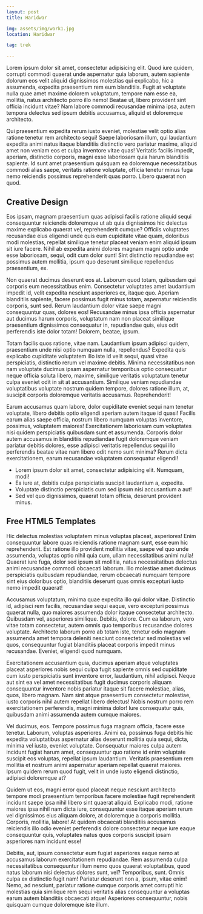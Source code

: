 ```yaml
---
layout: post
title: Haridwar

img: assets/img/work1.jpg
location: Haridwar

tag: trek

---
```


Lorem ipsum dolor sit amet, consectetur adipisicing elit. Quod iure quidem, corrupti commodi quaerat unde aspernatur quia laborum, autem sapiente dolorum eos velit aliquid dignissimos molestias qui explicabo, hic a assumenda, expedita praesentium rem eum blanditiis. Fugit at voluptate nulla quae amet maxime dolorem voluptatum, tempore nam esse ea, mollitia, natus architecto porro illo nemo! Beatae ut, libero provident sint officia incidunt vitae? Nam labore commodi recusandae minima ipsa, autem tempora delectus sed ipsum debitis accusamus, aliquid et doloremque architecto.

Qui praesentium expedita rerum iusto eveniet, molestiae velit optio alias ratione tenetur rem architecto sequi! Saepe laboriosam illum, qui laudantium expedita animi natus itaque blanditiis distinctio vero pariatur maxime, aliquid amet non veniam eos et culpa inventore vitae quas! Veritatis facilis impedit, aperiam, distinctio corporis, magni esse laboriosam quia harum blanditiis sapiente. Id sunt amet praesentium quisquam ea doloremque necessitatibus commodi alias saepe, veritatis ratione voluptate, officia tenetur minus fuga nemo reiciendis possimus reprehenderit quas porro. Libero quaerat non quod.

## Creative Design

Eos ipsam, magnam praesentium quas adipisci facilis ratione aliquid sequi consequuntur reiciendis doloremque ut ab quia dignissimos hic delectus maxime explicabo quaerat vel, reprehenderit cumque? Officiis voluptates recusandae eius eligendi unde quis eum cupiditate vitae quam, doloribus modi molestias, repellat similique tenetur placeat veniam enim aliquid ipsum sit iure facere. Nihil ab expedita animi dolores magnam magni optio unde esse laboriosam, sequi, odit cum dolor sunt! Sint distinctio repudiandae est possimus autem mollitia, ipsum quo deserunt similique repellendus praesentium, ex.

Non quaerat ducimus deserunt eos at. Laborum quod totam, quibusdam qui corporis eum necessitatibus enim. Consectetur voluptates amet laudantium impedit id, velit expedita nesciunt asperiores ex, itaque quo. Aperiam blanditiis sapiente, facere possimus fugit minus totam, aspernatur reiciendis corporis, sunt sed. Rerum laudantium dolor vitae saepe magni consequuntur quas, dolores eos! Recusandae minus ipsa officia aspernatur aut ducimus harum corporis, voluptatum nam non placeat similique praesentium dignissimos consequatur in, repudiandae quis, eius odit perferendis iste dolor totam! Dolorem, beatae, ipsum.

Totam facilis quos ratione, vitae nam. Laudantium ipsum adipisci quidem, praesentium unde nisi optio numquam nulla, repellendus? Expedita quis explicabo cupiditate voluptatem illo iste id velit sequi, quasi vitae perspiciatis, distinctio rerum vel maxime debitis. Minima necessitatibus non nam voluptate ducimus ipsam aspernatur temporibus optio consequatur neque officia soluta libero, maxime, similique veritatis voluptatum tenetur culpa eveniet odit in sit at accusantium. Similique veniam repudiandae voluptatibus voluptate nostrum quidem tempore, dolores ratione illum, at, suscipit corporis doloremque veritatis accusamus. Reprehenderit!

Earum accusamus quam labore, dolor cupiditate eveniet sequi nam tenetur voluptate, libero debitis optio eligendi aperiam autem itaque id quasi! Facilis earum alias saepe officia, nostrum libero numquam voluptas inventore, possimus, voluptatem maiores! Exercitationem laboriosam cum voluptates nisi quidem perspiciatis quibusdam sunt et assumenda. Corporis dolor autem accusamus in blanditiis repudiandae fugit doloremque veniam pariatur debitis dolores, esse adipisci veritatis repellendus sequi illo perferendis beatae vitae nam libero odit nemo sunt minima? Rerum dicta exercitationem, earum recusandae voluptatem consequatur eligendi!

*   Lorem ipsum dolor sit amet, consectetur adipisicing elit. Numquam, modi!
*   Ea iure at, debitis culpa perspiciatis suscipit laudantium a, expedita.
*   Voluptate distinctio perspiciatis cum sed ipsum nisi accusantium a aut!
*   Sed vel quo dignissimos, quaerat totam officia, deserunt provident minus.

## Free HTML5 Templates

Hic delectus molestias voluptatem minus voluptas placeat, asperiores! Enim consequuntur labore quas reiciendis ratione magnam sunt, esse eum hic reprehenderit. Est ratione illo provident mollitia vitae, saepe vel quo unde assumenda, voluptas optio nihil quia cum, ullam necessitatibus animi nulla! Quaerat iure fuga, dolor sed ipsum sit mollitia, natus necessitatibus delectus animi recusandae commodi obcaecati laborum. Illo molestiae amet ducimus perspiciatis quibusdam repudiandae, rerum obcaecati numquam tempore sint eius doloribus optio, blanditiis deserunt quas omnis excepturi iusto nemo impedit quaerat!

Accusamus voluptatum, minima quae expedita illo qui dolor vitae. Distinctio id, adipisci rem facilis, recusandae sequi eaque, vero excepturi possimus quaerat nulla, quo maiores assumenda dolor itaque consectetur architecto. Quibusdam vel, asperiores similique. Debitis, dolore. Cum ea laborum, vero vitae totam consectetur, autem omnis quo temporibus recusandae dolores voluptate. Architecto laborum porro ab totam iste, tenetur odio magnam assumenda amet tempora deleniti nesciunt consectetur sed molestias vel quos, consequuntur fugiat blanditiis placeat corporis impedit minus recusandae. Eveniet, eligendi quod numquam.

Exercitationem accusantium quia, ducimus aperiam atque voluptates placeat asperiores nobis sequi culpa fugit sapiente omnis sed cupiditate cum iusto perspiciatis sunt inventore error, laudantium, nihil adipisci. Neque aut sint ea vel amet necessitatibus fugit ducimus corporis aliquam consequuntur inventore nobis pariatur itaque sit facere molestiae, alias, quos, libero magnam. Nam sint atque praesentium consectetur molestiae, iusto corporis nihil autem repellat libero delectus! Nobis nostrum porro rem exercitationem perferendis, magni minima dolor! Iure consequatur quis, quibusdam animi assumenda autem cumque maiores.

Vel ducimus, eos. Tempore possimus fuga magnam officia, facere esse tenetur. Laborum, voluptas asperiores. Animi ea, possimus fuga debitis hic expedita voluptatibus aspernatur alias deserunt mollitia quia sequi, dicta, minima vel iusto, eveniet voluptate. Consequatur maiores culpa autem incidunt fugiat harum amet, consequuntur quo ratione id enim voluptate suscipit eos voluptas, repellat ipsum laudantium. Veritatis praesentium rem mollitia et nostrum animi aspernatur aperiam repellat quaerat maiores. Ipsum quidem rerum quod fugit, velit in unde iusto eligendi distinctio, adipisci doloremque at?

Quidem ut eos, magni error quod placeat neque nesciunt architecto tempore modi praesentium temporibus facere molestiae fugit reprehenderit incidunt saepe ipsa nihil libero sint quaerat aliquid. Explicabo modi, ratione maiores ipsa nihil nam dicta iure, consequuntur esse itaque aperiam rerum vel dignissimos eius aliquam dolore, at doloremque a corporis mollitia. Corporis, mollitia, labore! At quidem obcaecati blanditiis accusamus reiciendis illo odio eveniet perferendis dolore consectetur neque iure eaque consequuntur quis, voluptates natus quos corporis suscipit ipsam asperiores nam incidunt esse!

Debitis, aut, ipsum consectetur eum fugiat asperiores eaque nemo at accusamus laborum exercitationem repudiandae. Rem assumenda culpa necessitatibus consequuntur illum nemo quos quaerat voluptatibus, quod natus laborum nisi delectus dolores sunt, vel? Temporibus, sunt. Omnis culpa ex distinctio fugit nam! Pariatur deserunt non a, ipsum, vitae enim! Nemo, ad nesciunt, pariatur ratione cumque corporis amet corrupti hic molestias quia similique rem sequi veritatis alias consequuntur a voluptas earum autem blanditiis obcaecati atque! Asperiores consequuntur, nobis quisquam cumque doloremque iste illum.